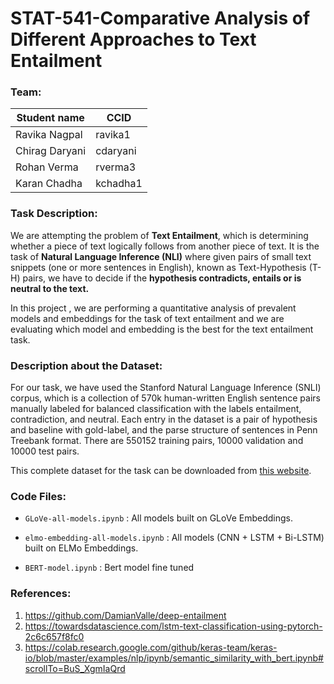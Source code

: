 # STAT-541-Comparative Analysis of Different Approaches to Text Entailment


### Team:
|Student name| CCID |
|------------|------|
| Ravika Nagpal | ravika1 |
|Chirag Daryani   |  cdaryani    |
| Rohan Verma  |   rverma3   |
| Karan Chadha  |kchadha1      |


### Task Description:

We are attempting the problem of **Text Entailment**, which is determining whether a piece of text logically follows from another piece of text. It is the task of **Natural Language Inference (NLI)** where given pairs of small text snippets (one or more sentences in English), known as Text-Hypothesis (T-H) pairs, we have to decide if the **hypothesis contradicts, entails or is neutral to the text.** 

In this project , we are performing a quantitative analysis of prevalent models and embeddings for the task of text entailment and we are evaluating which model and embedding is the best for the text entailment task. 

### Description about the Dataset:

For our task, we have used the Stanford Natural Language Inference (SNLI) corpus, which is a collection of 570k human-written English sentence pairs manually labeled for balanced classification with the labels entailment, contradiction, and neutral. Each entry in the dataset is a pair of hypothesis and baseline with gold-label, and the parse structure of sentences in Penn Treebank format. There are 550152 training pairs, 10000 validation and 10000 test pairs.

This complete dataset for the task can be downloaded from [this website](https://nlp.stanford.edu/projects/snli/). 



### Code Files:

* `GLoVe-all-models.ipynb` : All models built on GLoVe Embeddings.

* `elmo-embedding-all-models.ipynb` : All models (CNN + LSTM + Bi-LSTM) built on ELMo Embeddings.

* `BERT-model.ipynb` : Bert model fine tuned


### References:

1. https://github.com/DamianValle/deep-entailment
2. https://towardsdatascience.com/lstm-text-classification-using-pytorch-2c6c657f8fc0
3. https://colab.research.google.com/github/keras-team/keras-io/blob/master/examples/nlp/ipynb/semantic_similarity_with_bert.ipynb#scrollTo=BuS_XgmIaQrd
